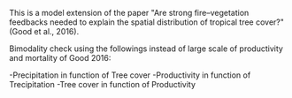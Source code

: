 <Conceptual explanation of alternative states of tree cover in tropics>

This is a model extension of the paper "Are strong fire–vegetation feedbacks needed to explain the spatial distribution of tropical tree cover?" (Good et al., 2016).

Bimodality check using the followings instead of large scale of productivity and mortality of Good 2016:

-Precipitation in function of Tree cover
-Productivity in function of Trecipitation
-Tree cover in function of Productivity
